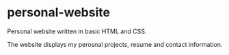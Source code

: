 # personal-website

Personal website written in basic HTML and CSS.

The website displays my perosnal projects, resume and contact information. 
